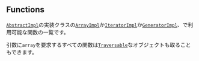 Functions
---------

[`AbstractImpl`](#AbstractImpl)の実装クラスの[`ArrayImpl`](#ArrayImpl)か[`IteratorImpl`](#IteratorImpl)か[`GeneratorImpl`](#GeneratorImpl)、で利用可能な関数の一覧です。

引数に`array`を要求するすべての関数は[`Traversable`](http://php.net/manual/ja/class.traversable.php)なオブジェクトも取ることもできます。
